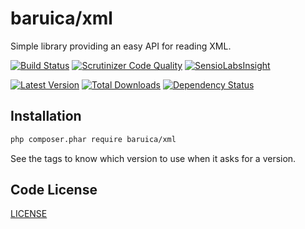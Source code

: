 # baruica/xml

Simple library providing an easy API for reading XML.

[![Build Status](https://travis-ci.org/baruica/xml.svg?branch=master)](https://travis-ci.org/baruica/xml)
[![Scrutinizer Code Quality](https://img.shields.io/scrutinizer/g/baruica/xml.svg?style=flat-square)](https://scrutinizer-ci.com/g/baruica/xml/?branch=master)
[![SensioLabsInsight](https://insight.sensiolabs.com/projects/cbf55965-5555-4e54-a63c-abced4782474/mini.png)](https://insight.sensiolabs.com/projects/cbf55965-5555-4e54-a63c-abced4782474)

[![Latest Version](https://img.shields.io/github/release/baruica/xml.svg?style=flat-square)](https://packagist.org/packages/baruica/xml)
[![Total Downloads](https://poser.pugx.org/baruica/xml/downloads.svg)](https://packagist.org/packages/baruica/xml)
[![Dependency Status](https://www.versioneye.com/php/baruica:xml/dev-master/badge.svg)](https://www.versioneye.com/php/baruica:xml/dev-master)

## Installation

```bash
php composer.phar require baruica/xml
```
See the tags to know which version to use when it asks for a version.

## Code License

[LICENSE](https://github.com/baruica/xml/blob/master/LICENSE)
